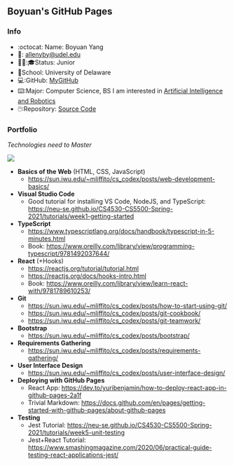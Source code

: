 ## Boyuan's GitHub Pages

### Info
- :octocat: Name: Boyuan Yang
- 📧: allenyby@udel.edu
- 👨‍🎓:🎓Status: Junior
- 🏫School: University of Delaware
- 💻:GitHub: [MyGitHub](https://github.com/boyuan1228)
- ⌨️:Major: Computer Science, BS I am interested in [Artificial Intelligence and Robotics](https://www.cis.udel.edu/research/artificial-intelligence/)
- 🖱️:Repository: [Source Code](https://github.com/boyuan1228/boyuan1228.github.io/blob/main/README.md)


### **Portfolio**

*Technologies need to Master*

![](https://wallhaven.cc/w/p8mey9)

- **Basics of the Web** (HTML, CSS, JavaScript)
  - https://sun.iwu.edu/~mliffito/cs_codex/posts/web-development-basics/
- **Visual Studio Code**
  - Good tutorial for installing VS Code, NodeJS, and TypeScript: https://neu-se.github.io/CS4530-CS5500-Spring-2021/tutorials/week1-getting-started
- **TypeScript**
  - https://www.typescriptlang.org/docs/handbook/typescript-in-5-minutes.html
  - Book: https://www.oreilly.com/library/view/programming-typescript/9781492037644/ 
- **React** (+Hooks)
  - https://reactjs.org/tutorial/tutorial.html
  - https://reactjs.org/docs/hooks-intro.html
  - Book: https://www.oreilly.com/library/view/learn-react-with/9781789610253/ 
- **Git**
  - https://sun.iwu.edu/~mliffito/cs_codex/posts/how-to-start-using-git/ 
  - https://sun.iwu.edu/~mliffito/cs_codex/posts/git-cookbook/ 
  - https://sun.iwu.edu/~mliffito/cs_codex/posts/git-teamwork/
- **Bootstrap**
  - https://sun.iwu.edu/~mliffito/cs_codex/posts/bootstrap/
- **Requirements Gathering**
  - https://sun.iwu.edu/~mliffito/cs_codex/posts/requirements-gathering/
- **User Interface Design**
  - https://sun.iwu.edu/~mliffito/cs_codex/posts/user-interface-design/
- **Deploying with GitHub Pages**
  - React App: https://dev.to/yuribenjamin/how-to-deploy-react-app-in-github-pages-2a1f 
  - Trivial Markdown: https://docs.github.com/en/pages/getting-started-with-github-pages/about-github-pages 
- **Testing**
  - Jest Tutorial: https://neu-se.github.io/CS4530-CS5500-Spring-2021/tutorials/week5-unit-testing
  - Jest+React Tutorial: https://www.smashingmagazine.com/2020/06/practical-guide-testing-react-applications-jest/
